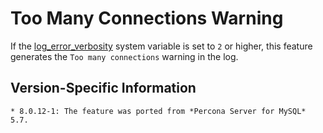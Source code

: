 # Too Many Connections Warning

If the [log_error_verbosity](https://dev.mysql.com/doc/refman/8.0/en/server-system-variables.html#sysvar_log_error_verbosity) system variable is set to `2` or higher, this feature generates the `Too many connections` warning in the log.

## Version-Specific Information

    * 8.0.12-1: The feature was ported from *Percona Server for MySQL* 5.7.
